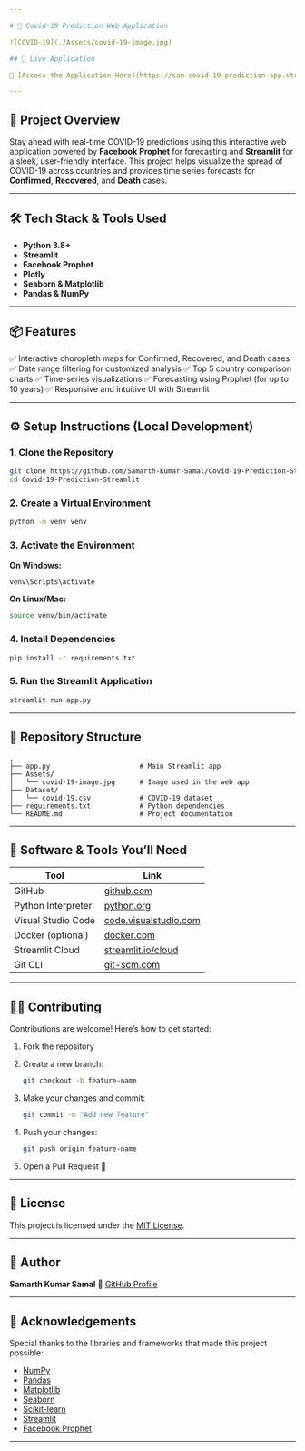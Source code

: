 ```yaml
---

# 🦠 Covid-19 Prediction Web Application

![COVID-19](./Assets/covid-19-image.jpg)

## 🚀 Live Application

🔗 [Access the Application Here](https://sam-covid-19-prediction-app.streamlit.app/)

---
```


## 📌 Project Overview

Stay ahead with real-time COVID-19 predictions using this interactive web application powered by **Facebook Prophet** for forecasting and **Streamlit** for a sleek, user-friendly interface. This project helps visualize the spread of COVID-19 across countries and provides time series forecasts for **Confirmed**, **Recovered**, and **Death** cases.

---

## 🛠️ Tech Stack & Tools Used

* **Python 3.8+**
* **Streamlit**
* **Facebook Prophet**
* **Plotly**
* **Seaborn & Matplotlib**
* **Pandas & NumPy**

---

## 📦 Features

✅ Interactive choropleth maps for Confirmed, Recovered, and Death cases
✅ Date range filtering for customized analysis
✅ Top 5 country comparison charts
✅ Time-series visualizations
✅ Forecasting using Prophet (for up to 10 years)
✅ Responsive and intuitive UI with Streamlit

---

## ⚙️ Setup Instructions (Local Development)

### 1. Clone the Repository

```bash
git clone https://github.com/Samarth-Kumar-Samal/Covid-19-Prediction-Streamlit.git
cd Covid-19-Prediction-Streamlit
```

### 2. Create a Virtual Environment

```bash
python -m venv venv
```

### 3. Activate the Environment

**On Windows:**

```bash
venv\Scripts\activate
```

**On Linux/Mac:**

```bash
source venv/bin/activate
```

### 4. Install Dependencies

```bash
pip install -r requirements.txt
```

### 5. Run the Streamlit Application

```bash
streamlit run app.py
```

---

## 📁 Repository Structure

```
.
├── app.py                      # Main Streamlit app
├── Assets/
│   └── covid-19-image.jpg      # Image used in the web app
├── Dataset/
│   └── covid-19.csv            # COVID-19 dataset
├── requirements.txt            # Python dependencies
└── README.md                   # Project documentation
```

---

## 🧪 Software & Tools You’ll Need

| Tool               | Link                                                          |
| ------------------ | ------------------------------------------------------------- |
| GitHub             | [github.com](https://github.com/)                             |
| Python Interpreter | [python.org](https://www.python.org/downloads/)               |
| Visual Studio Code | [code.visualstudio.com](https://code.visualstudio.com/)       |
| Docker (optional)  | [docker.com](https://www.docker.com/products/docker-desktop/) |
| Streamlit Cloud    | [streamlit.io/cloud](https://streamlit.io/cloud)              |
| Git CLI            | [git-scm.com](https://git-scm.com/downloads)                  |

---

## 👨‍💻 Contributing

Contributions are welcome! Here’s how to get started:

1. Fork the repository
2. Create a new branch:

   ```bash
   git checkout -b feature-name
   ```
3. Make your changes and commit:

   ```bash
   git commit -m "Add new feature"
   ```
4. Push your changes:

   ```bash
   git push origin feature-name
   ```
5. Open a Pull Request 🚀

---

## 📜 License

This project is licensed under the [MIT License](./LICENSE).

---

## 👤 Author

**Samarth Kumar Samal**
🔗 [GitHub Profile](https://github.com/Samarth-Kumar-Samal-Sam)

---

## 🙏 Acknowledgements

Special thanks to the libraries and frameworks that made this project possible:

* [NumPy](https://numpy.org/)
* [Pandas](https://pandas.pydata.org/)
* [Matplotlib](https://matplotlib.org/)
* [Seaborn](https://seaborn.pydata.org/)
* [Scikit-learn](https://scikit-learn.org/)
* [Streamlit](https://streamlit.io/)
* [Facebook Prophet](https://facebook.github.io/prophet/)

---
